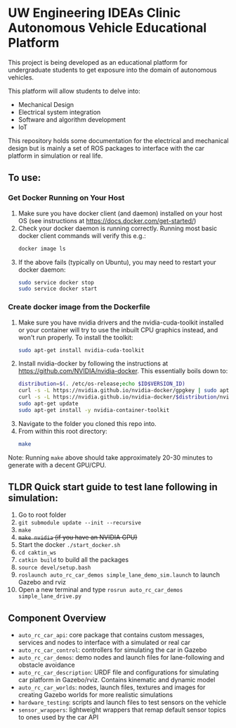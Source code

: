 # UW Engineering IDEAs Clinic Autonomous Vehicle Educational Platform

This project is being developed as an educational platform for undergraduate students to get exposure into the domain of autonomous vehicles.

This platform will allow students to delve into:
- Mechanical Design
- Electrical system integration
- Software and algorithm development
- IoT

This repository holds some documentation for the electrical and mechanical design but is mainly a set of ROS packages to interface with the car platform in simulation or real life.

## To use:

### Get Docker Running on Your Host
1. Make sure you have docker client (and daemon) installed on your host OS (see instructions at https://docs.docker.com/get-started/)
1. Check your docker daemon is running correctly. Running most basic docker client commands will verify this e.g.:
    ```bash
    docker image ls
    ```
1. If the above fails (typically on Ubuntu), you may need to restart your docker daemon:
    ```bash
    sudo service docker stop
    sudo service docker start
    ```

### Create docker image from the Dockerfile
1. Make sure you have nvidia drivers and the nvidia-cuda-toolkit installed or your container will try to use the inbuilt CPU graphics instead, and won't run properly. To install the toolkit:
    ```bash
    sudo apt-get install nvidia-cuda-toolkit
    ```
1. Install nvidia-docker by following the instructions at https://github.com/NVIDIA/nvidia-docker. This essentially boils down to:
    ```bash
    distribution=$(. /etc/os-release;echo $ID$VERSION_ID)
    curl -s -L https://nvidia.github.io/nvidia-docker/gpgkey | sudo apt-key add -
    curl -s -L https://nvidia.github.io/nvidia-docker/$distribution/nvidia-docker.list | sudo tee /etc/apt/sources.list.d/nvidia-docker.list
    sudo apt-get update
    sudo apt-get install -y nvidia-container-toolkit
    ```
1. Navigate to the folder you cloned this repo into.
1. From within this root directory:
    ```bash
    make
    ```
    
Note: Running `make` above should take approximately 20-30 minutes to generate with a decent GPU/CPU.

## TLDR Quick start guide to test lane following in simulation:
1. Go to root folder
2. `git submodule update --init --recursive`
3. `make`
4. ~~`make nvidia` (if you have an NVIDIA GPU)~~
5. Start the docker `./start_docker.sh`
6. `cd caktin_ws`
7. `catkin build` to build all the packages
8. `source devel/setup.bash`
9. `roslaunch auto_rc_car_demos simple_lane_demo_sim.launch` to launch Gazebo and rviz
10. Open a new terminal and type `rosrun auto_rc_car_demos simple_lane_drive.py`

## Component Overview
- `auto_rc_car_api`: core package that contains custom messages, services and nodes to interface with a simulated or real car
- `auto_rc_car_control`: controllers for simulating the car in Gazebo
- `auto_rc_car_demos`: demo nodes and launch files for lane-following and obstacle avoidance
- `auto_rc_car_description`: URDF file and configurations for simulating car platform in Gazebo/rviz. Contains kinematic and dynamic model
- `auto_rc_car_worlds`: nodes, launch files, textures and images for creating Gazebo worlds for more realistic simulations
- `hardware_testing`: scripts and launch files to test sensors on the vehicle
- `sensor_wrappers`: lightweight wrappers that remap default sensor topics to ones used by the car API
